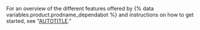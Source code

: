 For an overview of the different features offered by {% data variables.product.prodname_dependabot %} and instructions on how to get started, see "[AUTOTITLE](/code-security/getting-started/dependabot-quickstart-guide)."
